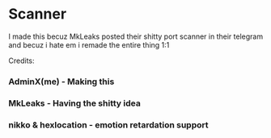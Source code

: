 # Scanner
I made this becuz MkLeaks posted their shitty port scanner in their telegram and becuz i hate em i remade the entire thing 1:1

Credits:
### AdminX(me) - Making this
### MkLeaks - Having the shitty idea
### nikko & hexlocation - emotion retardation support
